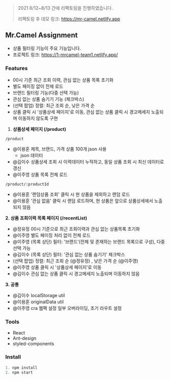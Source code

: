 > 2021 8/12~8/13 간에 리팩토링을 진행하였습니다.
>
> 리팩토링 후 데모 링크: https://mr-camel.netlify.app

## Mr.Camel Assignment

- 상품 필터링 기능이 주요 기능입니다.
- 프로젝트 링크: https://1-mrcamel-team1.netlify.app/

### Features

- 00시 기준 최근 조회 이력, 관심 없는 상품 목록 초기화
- 별도 페이징 없이 전체 로드
- 브랜드 필터링 기능(다중 선택 가능)
- 관심 없는 상품 숨기기 기능 (체크박스)
- (선택 팝업) 정렬: 최근 조회 순, 낮은 가격 순
- 상품 클릭 시 '상품상세 페이지'로 이동, 관심 없는 상품 클릭 시 경고메세지 노출되며 이동하지 않도록 구현

1. **상품상세 페이지 (/product)**

`/product`

- @이용훈 제목, 브랜드, 가격 상품 100개 json 사용
  - json 데이터
- @김이수 상품상세 조회 시 이력데이터 누적하고, 동일 상품 조회 시 최신 데이터로 갱신
- @이주영 상품 목록 전체 로드

`/product/:productId`

- @이용훈 '랜덤상품 조회' 클릭 시 현 상품을 제외하고 랜덤 로드
- @이용훈 '관심 없음' 클릭 시 랜덤 로드하며, 현 상품은 앞으로 상품상세에서 노출되지 않음

**2. 상품 조회이력 목록 페이지 (/recentList)**

- @정유정 00시 기준으로 최근 조회이력과 관심 없는 상품목록 초기화
- @이주영 별도 페이징 처리 없이 전체 로드
- @이주영 (목록 상단) 필터: '브랜드'(전체 및 존재하는 브랜드 목록으로 구성), 다중선택 가능
- @김이수 (목록 상단) 필터: '관심 없는 상품 숨기기' 체크박스
- (선택 팝업) 정렬: 최근 조회 순 (@정유정) , 낮은 가격 순 (@이주영)
- @이주영 상품 클릭 시 '상품상세 페이지'로 이동
- @김이수 관심 없는 상품 클릭 시 경고메세지 노출되며 이동하지 않음

**3. 공통**

- @김이수 localStorage util
- @이용훈 originalData util
- @이주영 cra 웹팩 설정 일부 오버라이딩, 초기 라우트 설정

### Tools

- React
- Ant-design
- styled-components

### Install

```js
1. npm install
2. npm start
```
